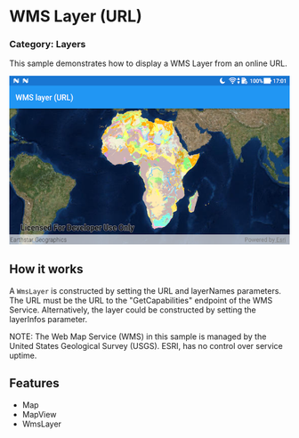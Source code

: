 # WMS Layer (URL)
### Category: Layers
This sample demonstrates how to display a WMS Layer from an online URL.

![WMS Layer URL App](wms-layer-url.png)

## How it works

A `WmsLayer` is constructed by setting the URL and layerNames parameters. The URL must be the URL to the "GetCapabilities" endpoint of the WMS Service. Alternatively, the layer could be constructed by setting the layerInfos parameter.

NOTE: The Web Map Service (WMS) in this sample is managed by the United States Geological Survey (USGS). ESRI, has no control over service uptime.

## Features

* Map
* MapView
* WmsLayer
